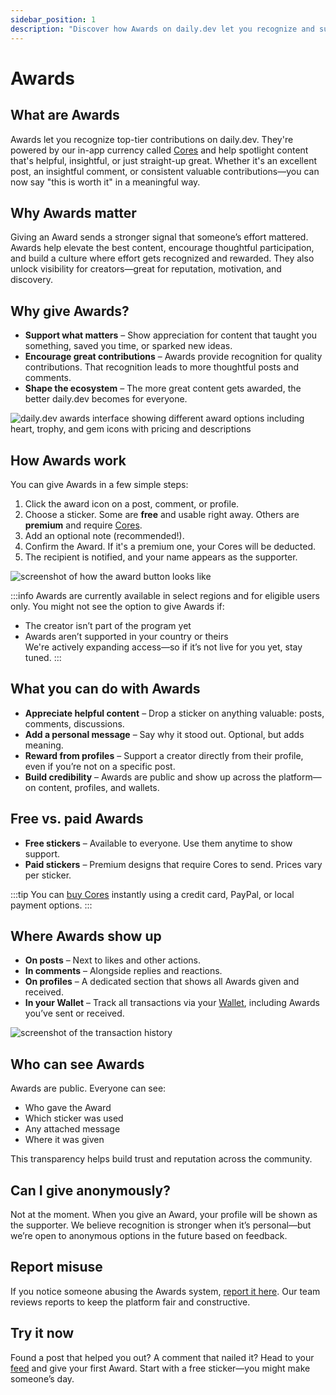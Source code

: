 ```yaml
---
sidebar_position: 1
description: "Discover how Awards on daily.dev let you recognize and support valuable posts, comments, and creators using free or Core-powered stickers. Learn how they work and why they matter."
---
```


# Awards

## What are Awards  

Awards let you recognize top-tier contributions on daily.dev. They're powered by our in-app currency called [Cores](monetization/cores.md) and help spotlight content that's helpful, insightful, or just straight-up great. Whether it's an excellent post, an insightful comment, or consistent valuable contributions—you can now say "this is worth it" in a meaningful way.

## Why Awards matter  

Giving an Award sends a stronger signal that someone’s effort mattered. Awards help elevate the best content, encourage thoughtful participation, and build a culture where effort gets recognized and rewarded. They also unlock visibility for creators—great for reputation, motivation, and discovery.

## Why give Awards?  

- **Support what matters** – Show appreciation for content that taught you something, saved you time, or sparked new ideas.
- **Encourage great contributions** – Awards provide recognition for quality contributions. That recognition leads to more thoughtful posts and comments.
- **Shape the ecosystem** – The more great content gets awarded, the better daily.dev becomes for everyone.

![daily.dev awards interface showing different award options including heart, trophy, and gem icons with pricing and descriptions](https://daily-now-res.cloudinary.com/image/upload/v1745238986/docs/Screenshot_2025-04-21_at_15.29.56.png)

## How Awards work


You can give Awards in a few simple steps:  
1. Click the award icon on a post, comment, or profile.  
2. Choose a sticker. Some are **free** and usable right away. Others are **premium** and require [Cores](monetization/cores.md).  
3. Add an optional note (recommended!).  
4. Confirm the Award. If it's a premium one, your Cores will be deducted.  
5. The recipient is notified, and your name appears as the supporter.

![screenshot of how the award button looks like](https://daily-now-res.cloudinary.com/image/upload/v1745239254/docs/Screenshot_2025-04-21_at_15.39.59.png)

:::info
Awards are currently available in select regions and for eligible users only. You might not see the option to give Awards if:  
- The creator isn’t part of the program yet  
- Awards aren’t supported in your country or theirs  
We're actively expanding access—so if it’s not live for you yet, stay tuned.
:::

## What you can do with Awards  

- **Appreciate helpful content** – Drop a sticker on anything valuable: posts, comments, discussions.  
- **Add a personal message** – Say why it stood out. Optional, but adds meaning.  
- **Reward from profiles** – Support a creator directly from their profile, even if you’re not on a specific post.  
- **Build credibility** – Awards are public and show up across the platform—on content, profiles, and wallets.

## Free vs. paid Awards  

- **Free stickers** – Available to everyone. Use them anytime to show support.  
- **Paid stickers** – Premium designs that require Cores to send. Prices vary per sticker.  

:::tip
You can [buy Cores](https://app.daily.dev/cores) instantly using a credit card, PayPal, or local payment options.
:::

## Where Awards show up  

- **On posts** – Next to likes and other actions.  
- **In comments** – Alongside replies and reactions.  
- **On profiles** – A dedicated section that shows all Awards given and received.  
- **In your Wallet** – Track all transactions via your [Wallet](https://app.daily.dev/wallet), including Awards you’ve sent or received.

![screenshot of the transaction history](https://daily-now-res.cloudinary.com/image/upload/v1745238986/docs/Screenshot_2025-04-21_at_15.31.13.png)

## Who can see Awards  

Awards are public. Everyone can see:  
- Who gave the Award  
- Which sticker was used  
- Any attached message  
- Where it was given  

This transparency helps build trust and reputation across the community.

## Can I give anonymously? 

Not at the moment. When you give an Award, your profile will be shown as the supporter. We believe recognition is stronger when it’s personal—but we’re open to anonymous options in the future based on feedback.

## Report misuse  

If you notice someone abusing the Awards system, [report it here](https://daily.dev/feedback). Our team reviews reports to keep the platform fair and constructive.

## Try it now 

Found a post that helped you out? A comment that nailed it? Head to your [feed](https:/app.daily.dev) and give your first Award. Start with a free sticker—you might make someone’s day.